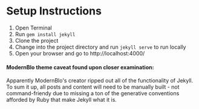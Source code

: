 # Setup Instructions

1. Open Terminal
2. Run `gem install jekyll`
3. Clone the project
4. Change into the project directory and run `jekyll serve` to run locally
5. Open your browser and go to http://localhost:4000/

#### ModernBlo theme caveat found upon closer examination:

Apparently ModernBlo's creator ripped out all of the functionality of Jekyll. To sum it up, all posts and content will need to be manually built -  not command-friendy due to missing a ton of the generative conventions afforded by Ruby that make Jekyll what it is.
